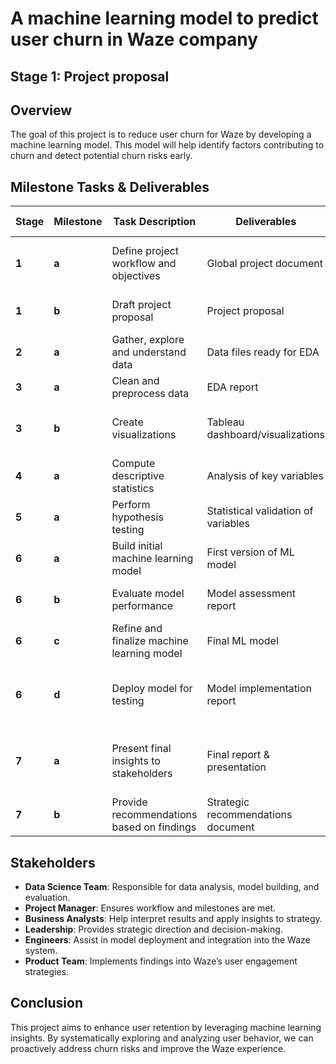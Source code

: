 # A machine learning model to predict user churn in Waze company
## Stage 1: Project proposal

## Overview
The goal of this project is to reduce user churn for Waze by developing a machine learning model. This model will help identify factors contributing to churn and detect potential churn risks early.

## Milestone Tasks & Deliverables

| Stage | Milestone | Task Description | Deliverables | Stakeholders | PACE Phase |
|--------|-----------|-----------------|-------------|--------------|------------|
| **1** | **a** | Define project workflow and objectives | Global project document | Project Manager, Data Science Team | Plan |
| **1** | **b** | Draft project proposal | Project proposal | Project Manager, Leadership | Plan |
| **2** | **a** | Gather, explore and understand data | Data files ready for EDA | Data Science Team | Analyze |
| **3** | **a** | Clean and preprocess data | EDA report | Data Science Team | Analyze |
| **3** | **b** | Create visualizations | Tableau dashboard/visualizations | Data Science Team, Business Analysts | Analyze & Construct |
| **4** | **a** | Compute descriptive statistics | Analysis of key variables | Data Science Team | Analyze |
| **5** | **a** | Perform hypothesis testing | Statistical validation of variables | Data Science Team | Analyze |
| **6** | **a** | Build initial machine learning model | First version of ML model | Data Science Team, Engineers | Construct |
| **6** | **b** | Evaluate model performance | Model assessment report | Data Science Team, Leadership | Execute |
| **6** | **c** | Refine and finalize machine learning model | Final ML model | Data Science Team, Engineers | Construct |
| **6** | **d** | Deploy model for testing | Model implementation report | Data Science Team, Engineers, Product Team | Execute |
| **7** | **a** | Present final insights to stakeholders | Final report & presentation | Leadership, Business Analysts, Product Team | Execute |
| **7** | **b** | Provide recommendations based on findings | Strategic recommendations document | Leadership, Business Analysts | Execute |

## Stakeholders
- **Data Science Team**: Responsible for data analysis, model building, and evaluation.
- **Project Manager**: Ensures workflow and milestones are met.
- **Business Analysts**: Help interpret results and apply insights to strategy.
- **Leadership**: Provides strategic direction and decision-making.
- **Engineers**: Assist in model deployment and integration into the Waze system.
- **Product Team**: Implements findings into Waze’s user engagement strategies.

## Conclusion
This project aims to enhance user retention by leveraging machine learning insights. By systematically exploring and analyzing user behavior, we can proactively address churn risks and improve the Waze experience.
